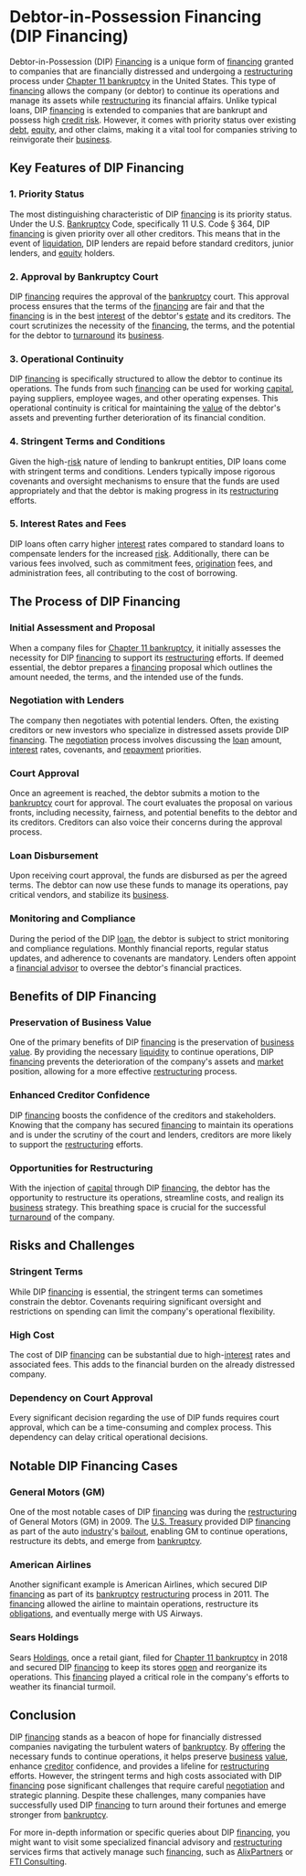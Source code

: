 # Debtor-in-Possession Financing (DIP Financing)

Debtor-in-Possession (DIP) [Financing](../f/financing.md) is a unique form of [financing](../f/financing.md) granted to companies that are financially distressed and undergoing a [restructuring](../r/restructuring.md) process under [Chapter 11 bankruptcy](../c/chapter_11_bankruptcy.md) in the United States. This type of [financing](../f/financing.md) allows the company (or debtor) to continue its operations and manage its assets while [restructuring](../r/restructuring.md) its financial affairs. Unlike typical loans, DIP [financing](../f/financing.md) is extended to companies that are bankrupt and possess high [credit risk](../c/credit_risk.md). However, it comes with priority status over existing [debt](../d/debt.md), [equity](../e/equity.md), and other claims, making it a vital tool for companies striving to reinvigorate their [business](../b/business.md).

## Key Features of DIP Financing

### 1. **Priority Status**

The most distinguishing characteristic of DIP [financing](../f/financing.md) is its priority status. Under the U.S. [Bankruptcy](../b/bankruptcy.md) Code, specifically 11 U.S. Code § 364, DIP [financing](../f/financing.md) is given priority over all other creditors. This means that in the event of [liquidation](../l/liquidation.md), DIP lenders are repaid before standard creditors, junior lenders, and [equity](../e/equity.md) holders.

### 2. **Approval by Bankruptcy Court**

DIP [financing](../f/financing.md) requires the approval of the [bankruptcy](../b/bankruptcy.md) court. This approval process ensures that the terms of the [financing](../f/financing.md) are fair and that the [financing](../f/financing.md) is in the best [interest](../i/interest.md) of the debtor's [estate](../e/estate.md) and its creditors. The court scrutinizes the necessity of the [financing](../f/financing.md), the terms, and the potential for the debtor to [turnaround](../t/turnaround.md) its [business](../b/business.md).

### 3. **Operational Continuity**

DIP [financing](../f/financing.md) is specifically structured to allow the debtor to continue its operations. The funds from such [financing](../f/financing.md) can be used for working [capital](../c/capital.md), paying suppliers, employee wages, and other operating expenses. This operational continuity is critical for maintaining the [value](../v/value.md) of the debtor's assets and preventing further deterioration of its financial condition.

### 4. **Stringent Terms and Conditions**

Given the high-[risk](../r/risk.md) nature of lending to bankrupt entities, DIP loans come with stringent terms and conditions. Lenders typically impose rigorous covenants and oversight mechanisms to ensure that the funds are used appropriately and that the debtor is making progress in its [restructuring](../r/restructuring.md) efforts.

### 5. **Interest Rates and Fees**

DIP loans often carry higher [interest](../i/interest.md) rates compared to standard loans to compensate lenders for the increased [risk](../r/risk.md). Additionally, there can be various fees involved, such as commitment fees, [origination](../o/origination.md) fees, and administration fees, all contributing to the cost of borrowing.

## The Process of DIP Financing

### Initial Assessment and Proposal

When a company files for [Chapter 11 bankruptcy](../c/chapter_11_bankruptcy.md), it initially assesses the necessity for DIP [financing](../f/financing.md) to support its [restructuring](../r/restructuring.md) efforts. If deemed essential, the debtor prepares a [financing](../f/financing.md) proposal which outlines the amount needed, the terms, and the intended use of the funds.

### Negotiation with Lenders

The company then negotiates with potential lenders. Often, the existing creditors or new investors who specialize in distressed assets provide DIP [financing](../f/financing.md). The [negotiation](../n/negotiation.md) process involves discussing the [loan](../l/loan.md) amount, [interest](../i/interest.md) rates, covenants, and [repayment](../r/repayment.md) priorities.

### Court Approval

Once an agreement is reached, the debtor submits a motion to the [bankruptcy](../b/bankruptcy.md) court for approval. The court evaluates the proposal on various fronts, including necessity, fairness, and potential benefits to the debtor and its creditors. Creditors can also voice their concerns during the approval process.

### Loan Disbursement

Upon receiving court approval, the funds are disbursed as per the agreed terms. The debtor can now use these funds to manage its operations, pay critical vendors, and stabilize its [business](../b/business.md).

### Monitoring and Compliance

During the period of the DIP [loan](../l/loan.md), the debtor is subject to strict monitoring and compliance regulations. Monthly financial reports, regular status updates, and adherence to covenants are mandatory. Lenders often appoint a [financial advisor](../f/financial_advisor.md) to oversee the debtor's financial practices.

## Benefits of DIP Financing

### Preservation of Business Value

One of the primary benefits of DIP [financing](../f/financing.md) is the preservation of [business](../b/business.md) [value](../v/value.md). By providing the necessary [liquidity](../l/liquidity.md) to continue operations, DIP [financing](../f/financing.md) prevents the deterioration of the company's assets and [market](../m/market.md) position, allowing for a more effective [restructuring](../r/restructuring.md) process.

### Enhanced Creditor Confidence

DIP [financing](../f/financing.md) boosts the confidence of the creditors and stakeholders. Knowing that the company has secured [financing](../f/financing.md) to maintain its operations and is under the scrutiny of the court and lenders, creditors are more likely to support the [restructuring](../r/restructuring.md) efforts.

### Opportunities for Restructuring

With the injection of [capital](../c/capital.md) through DIP [financing](../f/financing.md), the debtor has the opportunity to restructure its operations, streamline costs, and realign its [business](../b/business.md) strategy. This breathing space is crucial for the successful [turnaround](../t/turnaround.md) of the company.

## Risks and Challenges

### Stringent Terms

While DIP [financing](../f/financing.md) is essential, the stringent terms can sometimes constrain the debtor. Covenants requiring significant oversight and restrictions on spending can limit the company's operational flexibility.

### High Cost

The cost of DIP [financing](../f/financing.md) can be substantial due to high-[interest](../i/interest.md) rates and associated fees. This adds to the financial burden on the already distressed company.

### Dependency on Court Approval

Every significant decision regarding the use of DIP funds requires court approval, which can be a time-consuming and complex process. This dependency can delay critical operational decisions.

## Notable DIP Financing Cases

### General Motors (GM)

One of the most notable cases of DIP [financing](../f/financing.md) was during the [restructuring](../r/restructuring.md) of General Motors (GM) in 2009. The [U.S. Treasury](../u/u.s._treasury.md) provided DIP [financing](../f/financing.md) as part of the auto [industry](../i/industry.md)'s [bailout](../b/bailout.md), enabling GM to continue operations, restructure its debts, and emerge from [bankruptcy](../b/bankruptcy.md).

### American Airlines

Another significant example is American Airlines, which secured DIP [financing](../f/financing.md) as part of its [bankruptcy](../b/bankruptcy.md) [restructuring](../r/restructuring.md) process in 2011. The [financing](../f/financing.md) allowed the airline to maintain operations, restructure its [obligations](../o/obligation.md), and eventually merge with US Airways.

### Sears Holdings

Sears [Holdings](../h/holdings.md), once a retail giant, filed for [Chapter 11 bankruptcy](../c/chapter_11_bankruptcy.md) in 2018 and secured DIP [financing](../f/financing.md) to keep its stores [open](../o/open.md) and reorganize its operations. This [financing](../f/financing.md) played a critical role in the company's efforts to weather its financial turmoil.

## Conclusion

DIP [financing](../f/financing.md) stands as a beacon of hope for financially distressed companies navigating the turbulent waters of [bankruptcy](../b/bankruptcy.md). By [offering](../o/offering.md) the necessary funds to continue operations, it helps preserve [business](../b/business.md) [value](../v/value.md), enhance [creditor](../c/creditor.md) confidence, and provides a lifeline for [restructuring](../r/restructuring.md) efforts. However, the stringent terms and high costs associated with DIP [financing](../f/financing.md) pose significant challenges that require careful [negotiation](../n/negotiation.md) and strategic planning. Despite these challenges, many companies have successfully used DIP [financing](../f/financing.md) to turn around their fortunes and emerge stronger from [bankruptcy](../b/bankruptcy.md).

For more in-depth information or specific queries about DIP [financing](../f/financing.md), you might want to visit some specialized financial advisory and [restructuring](../r/restructuring.md) services firms that actively manage such [financing](../f/financing.md), such as [AlixPartners](https://www.alixpartners.com/) or [FTI Consulting](https://www.fticonsulting.com/).

